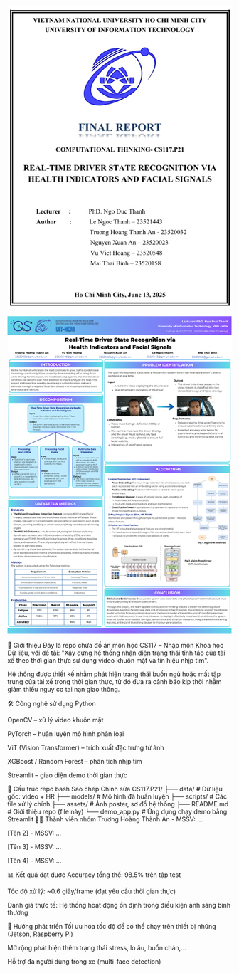 <!-- Ảnh tổng quan, căn giữa, phóng to -->
<p align="center">
  <img src="overview.png" width="800"/>
</p>

<!-- Ảnh poster chính thức, căn giữa, phóng to -->
<p align="center">
  <img src="Official.png" width="800"/>
</p>


📘 Giới thiệu
Đây là repo chứa đồ án môn học CS117 – Nhập môn Khoa học Dữ liệu, với đề tài:
"Xây dựng hệ thống nhận diện trạng thái tỉnh táo của tài xế theo thời gian thực sử dụng video khuôn mặt và tín hiệu nhịp tim".

Hệ thống được thiết kế nhằm phát hiện trạng thái buồn ngủ hoặc mất tập trung của tài xế trong thời gian thực, từ đó đưa ra cảnh báo kịp thời nhằm giảm thiểu nguy cơ tai nạn giao thông.

🛠️ Công nghệ sử dụng
Python

OpenCV – xử lý video khuôn mặt

PyTorch – huấn luyện mô hình phân loại

ViT (Vision Transformer) – trích xuất đặc trưng từ ảnh

XGBoost / Random Forest – phân tích nhịp tim

Streamlit – giao diện demo thời gian thực

📁 Cấu trúc repo
bash
Sao chép
Chỉnh sửa
CS117.P21/
├── data/               # Dữ liệu gốc: video + HR
├── models/             # Mô hình đã huấn luyện
├── scripts/            # Các file xử lý chính
├── assets/             # Ảnh poster, sơ đồ hệ thống
├── README.md           # Giới thiệu repo (file này)
└── demo_app.py         # Ứng dụng chạy demo bằng Streamlit
👨‍💻 Thành viên nhóm
Trương Hoàng Thành An - MSSV: ...

[Tên 2] - MSSV: ...

[Tên 3] - MSSV: ...

[Tên 4] - MSSV: ...

📊 Kết quả đạt được
Accuracy tổng thể: 98.5% trên tập test

Tốc độ xử lý: ~0.6 giây/frame (đạt yêu cầu thời gian thực)

Đánh giá thực tế: Hệ thống hoạt động ổn định trong điều kiện ánh sáng bình thường

📌 Hướng phát triển
Tối ưu hóa tốc độ để có thể chạy trên thiết bị nhúng (Jetson, Raspberry Pi)

Mở rộng phát hiện thêm trạng thái stress, lo âu, buồn chán,...

Hỗ trợ đa người dùng trong xe (multi-face detection)

